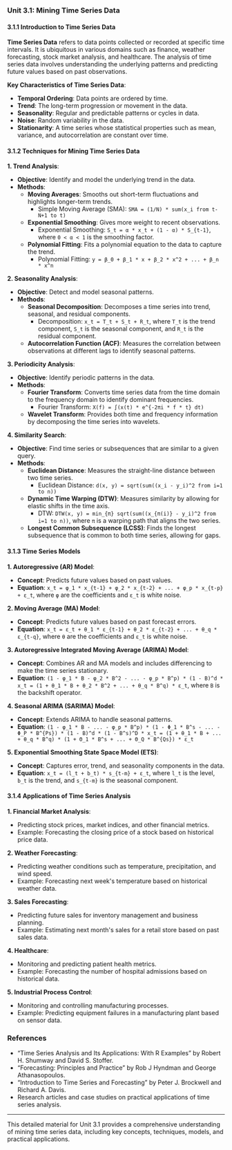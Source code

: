 ### Unit 3.1: Mining Time Series Data

#### 3.1.1 Introduction to Time Series Data

**Time Series Data** refers to data points collected or recorded at specific time intervals. It is ubiquitous in various domains such as finance, weather forecasting, stock market analysis, and healthcare. The analysis of time series data involves understanding the underlying patterns and predicting future values based on past observations.

**Key Characteristics of Time Series Data**:
- **Temporal Ordering**: Data points are ordered by time.
- **Trend**: The long-term progression or movement in the data.
- **Seasonality**: Regular and predictable patterns or cycles in data.
- **Noise**: Random variability in the data.
- **Stationarity**: A time series whose statistical properties such as mean, variance, and autocorrelation are constant over time.

#### 3.1.2 Techniques for Mining Time Series Data

**1. Trend Analysis**:
   - **Objective**: Identify and model the underlying trend in the data.
   - **Methods**:
     - **Moving Averages**: Smooths out short-term fluctuations and highlights longer-term trends.
       - Simple Moving Average (SMA): `SMA = (1/N) * sum(x_i from t-N+1 to t)`
     - **Exponential Smoothing**: Gives more weight to recent observations.
       - Exponential Smoothing: `S_t = α * x_t + (1 - α) * S_{t-1}`, where `0 < α < 1` is the smoothing factor.
     - **Polynomial Fitting**: Fits a polynomial equation to the data to capture the trend.
       - Polynomial Fitting: `y = β_0 + β_1 * x + β_2 * x^2 + ... + β_n * x^n`

**2. Seasonality Analysis**:
   - **Objective**: Detect and model seasonal patterns.
   - **Methods**:
     - **Seasonal Decomposition**: Decomposes a time series into trend, seasonal, and residual components.
       - Decomposition: `x_t = T_t + S_t + R_t`, where `T_t` is the trend component, `S_t` is the seasonal component, and `R_t` is the residual component.
     - **Autocorrelation Function (ACF)**: Measures the correlation between observations at different lags to identify seasonal patterns.

**3. Periodicity Analysis**:
   - **Objective**: Identify periodic patterns in the data.
   - **Methods**:
     - **Fourier Transform**: Converts time series data from the time domain to the frequency domain to identify dominant frequencies.
       - Fourier Transform: `X(f) = ∫(x(t) * e^{-2πi * f * t} dt)`
     - **Wavelet Transform**: Provides both time and frequency information by decomposing the time series into wavelets.

**4. Similarity Search**:
   - **Objective**: Find time series or subsequences that are similar to a given query.
   - **Methods**:
     - **Euclidean Distance**: Measures the straight-line distance between two time series.
       - Euclidean Distance: `d(x, y) = sqrt(sum((x_i - y_i)^2 from i=1 to n))`
     - **Dynamic Time Warping (DTW)**: Measures similarity by allowing for elastic shifts in the time axis.
       - DTW: `DTW(x, y) = min_{π} sqrt(sum((x_{π(i)} - y_i)^2 from i=1 to n))`, where `π` is a warping path that aligns the two series.
     - **Longest Common Subsequence (LCSS)**: Finds the longest subsequence that is common to both time series, allowing for gaps.

#### 3.1.3 Time Series Models

**1. Autoregressive (AR) Model**:
   - **Concept**: Predicts future values based on past values.
   - **Equation**: `x_t = φ_1 * x_{t-1} + φ_2 * x_{t-2} + ... + φ_p * x_{t-p} + ε_t`, where `φ` are the coefficients and `ε_t` is white noise.

**2. Moving Average (MA) Model**:
   - **Concept**: Predicts future values based on past forecast errors.
   - **Equation**: `x_t = ε_t + θ_1 * ε_{t-1} + θ_2 * ε_{t-2} + ... + θ_q * ε_{t-q}`, where `θ` are the coefficients and `ε_t` is white noise.

**3. Autoregressive Integrated Moving Average (ARIMA) Model**:
   - **Concept**: Combines AR and MA models and includes differencing to make the time series stationary.
   - **Equation**: `(1 - φ_1 * B - φ_2 * B^2 - ... - φ_p * B^p) * (1 - B)^d * x_t = (1 + θ_1 * B + θ_2 * B^2 + ... + θ_q * B^q) * ε_t`, where `B` is the backshift operator.

**4. Seasonal ARIMA (SARIMA) Model**:
   - **Concept**: Extends ARIMA to handle seasonal patterns.
   - **Equation**: `(1 - φ_1 * B - ... - φ_p * B^p) * (1 - Φ_1 * B^s - ... - Φ_P * B^{Ps}) * (1 - B)^d * (1 - B^s)^D * x_t = (1 + θ_1 * B + ... + θ_q * B^q) * (1 + Θ_1 * B^s + ... + Θ_Q * B^{Qs}) * ε_t`

**5. Exponential Smoothing State Space Model (ETS)**:
   - **Concept**: Captures error, trend, and seasonality components in the data.
   - **Equation**: `x_t = (l_t + b_t) * s_{t-m} + ε_t`, where `l_t` is the level, `b_t` is the trend, and `s_{t-m}` is the seasonal component.

#### 3.1.4 Applications of Time Series Analysis

**1. Financial Market Analysis**:
   - Predicting stock prices, market indices, and other financial metrics.
   - Example: Forecasting the closing price of a stock based on historical price data.

**2. Weather Forecasting**:
   - Predicting weather conditions such as temperature, precipitation, and wind speed.
   - Example: Forecasting next week's temperature based on historical weather data.

**3. Sales Forecasting**:
   - Predicting future sales for inventory management and business planning.
   - Example: Estimating next month's sales for a retail store based on past sales data.

**4. Healthcare**:
   - Monitoring and predicting patient health metrics.
   - Example: Forecasting the number of hospital admissions based on historical data.

**5. Industrial Process Control**:
   - Monitoring and controlling manufacturing processes.
   - Example: Predicting equipment failures in a manufacturing plant based on sensor data.

### References

- “Time Series Analysis and Its Applications: With R Examples” by Robert H. Shumway and David S. Stoffer.
- “Forecasting: Principles and Practice” by Rob J Hyndman and George Athanasopoulos.
- “Introduction to Time Series and Forecasting” by Peter J. Brockwell and Richard A. Davis.
- Research articles and case studies on practical applications of time series analysis.

---

This detailed material for Unit 3.1 provides a comprehensive understanding of mining time series data, including key concepts, techniques, models, and practical applications.
